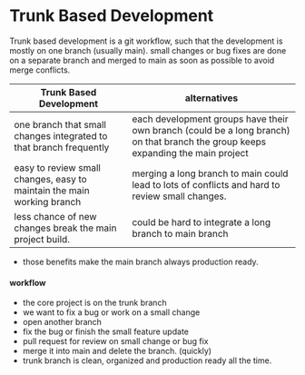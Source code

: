 # Trunk Based Development

Trunk based development is a git workflow, such that the development is mostly on one branch (usually main). 
small changes or bug fixes are done on a separate branch and merged to main as soon as possible to avoid merge conflicts. 

|Trunk Based Development |alternatives                         
|------------------|-------------------|
|one branch that small changes integrated to that branch frequently | each development groups have their own branch (could be a long branch) on that branch the group keeps expanding the main project    |         
|easy to review small changes, easy to maintain the main working branch            | merging a long branch to main could lead to lots of                  	                      conflicts and hard to review small changes.  |
|less chance of new changes break the main project build. |could be hard to integrate a long branch to main branch

- those benefits make the main branch always production ready. 

#### workflow
* the core project is on the trunk branch 
* we want to fix a bug or work on a small change 
* open another branch 
* fix the bug or finish the small feature update 
* pull request for review on small change or bug fix
* merge it into main and delete the branch. (quickly) 
* trunk branch is clean, organized and production ready all the time.  



